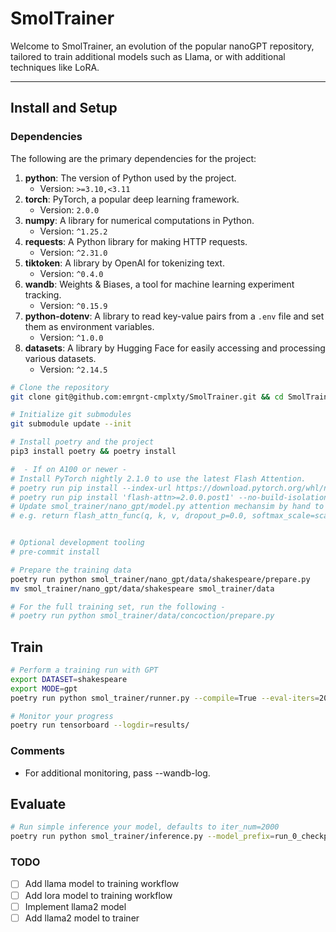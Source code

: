 # SmolTrainer

Welcome to SmolTrainer, an evolution of the popular nanoGPT repository, tailored to train additional models such as Llama, or with additional techniques like LoRA.

---

## Install and Setup

### Dependencies

The following are the primary dependencies for the project:

1. **python**: The version of Python used by the project.
   - Version: `>=3.10,<3.11`
2. **torch**: PyTorch, a popular deep learning framework.
   - Version: `2.0.0`
3. **numpy**: A library for numerical computations in Python.
   - Version: `^1.25.2`
4. **requests**: A Python library for making HTTP requests.
   - Version: `^2.31.0`
5. **tiktoken**: A library by OpenAI for tokenizing text.
   - Version: `^0.4.0`
6. **wandb**: Weights & Biases, a tool for machine learning experiment tracking.
   - Version: `^0.15.9`
7. **python-dotenv**: A library to read key-value pairs from a `.env` file and set them as environment variables.
   - Version: `^1.0.0`
8. **datasets**: A library by Hugging Face for easily accessing and processing various datasets.
   - Version: `^2.14.5`

```bash
# Clone the repository
git clone git@github.com:emrgnt-cmplxty/SmolTrainer.git && cd SmolTrainer

# Initialize git submodules
git submodule update --init

# Install poetry and the project
pip3 install poetry && poetry install

#  - If on A100 or newer - 
# Install PyTorch nightly 2.1.0 to use the latest Flash Attention.
# poetry run pip install --index-url https://download.pytorch.org/whl/nightly/cu118 --pre 'torch>=2.1.0dev'
# poetry run pip install 'flash-attn>=2.0.0.post1' --no-build-isolation
# Update smol_trainer/nano_gpt/model.py attention mechansim by hand to use flash_attn
# e.g. return flash_attn_func(q, k, v, dropout_p=0.0, softmax_scale=scale, causal=True)


# Optional development tooling
# pre-commit install
```

```bash
# Prepare the training data
poetry run python smol_trainer/nano_gpt/data/shakespeare/prepare.py
mv smol_trainer/nano_gpt/data/shakespeare smol_trainer/data

# For the full training set, run the following -
# poetry run python smol_trainer/data/concoction/prepare.py
```

## Train

```bash
# Perform a training run with GPT
export DATASET=shakespeare
export MODE=gpt
poetry run python smol_trainer/runner.py --compile=True --eval-iters=20 --log-interval=1 --block-size=1024 --batch-size=12 --n-layer=12 --n-head=12 --n-embd=768 --max-iters=2000000 --lr-decay-iters=60000 --dropout=0.0 --mode=$MODE --dataset=$DATASET --gradient-accumulation-steps=1 --min-lr=1e-4 --beta2=0.99 --eval-interval=2500 --grad-clip=1

# Monitor your progress
poetry run tensorboard --logdir=results/
```

### Comments

* For additional monitoring, pass --wandb-log.

## Evaluate

```bash
# Run simple inference your model, defaults to iter_num=2000
poetry run python smol_trainer/inference.py --model_prefix=run_0_checkpoint__mode_moe__n_layer_12__n_head_4__n_embd_128__n_experts_8__top_k_experts_8
```

### TODO

- [ ] Add llama model to training workflow
- [ ] Add lora model to training workflow
- [ ] Implement llama2 model
- [ ] Add llama2 model to trainer
